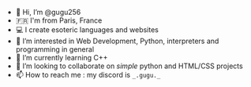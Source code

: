 - 👋 Hi, I’m @gugu256
- 🇫🇷 I'm from Paris, France
- 💻 I create esoteric languages and websites
- 👀 I’m interested in Web Development, Python, interpreters and programming in general
- 🌱 I’m currently learning C++
- 💞️ I’m looking to collaborate on *simple* python and HTML/CSS projects
- 📫 How to reach me : my discord is `_.gugu._`

<!---
gugu256/gugu256 is a ✨ special ✨ repository because its `README.md` (this file) appears on your GitHub profile.
You can click the Preview link to take a look at your changes.
--->
